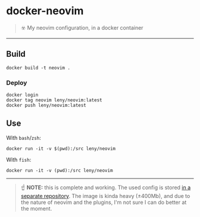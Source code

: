 # docker-neovim

> ☣️ My neovim configuration, in a docker container

* * *

## Build

    docker build -t neovim .

### Deploy

    docker login
    docker tag neovim leny/neovim:latest
    docker push leny/neovim:latest

## Use

With `bash`/`zsh`:

    docker run -it -v $(pwd):/src leny/neovim

With `fish`:

    docker run -it -v (pwd):/src leny/neovim

* * *

> ☝️ **NOTE:** this is complete and working. The used config is stored [in a separate repository](https://github.com/leny/pweneovim). The image is kinda heavy (±400Mb), and due to the nature of neovim and the plugins, I'm not sure I can do better at the moment.
